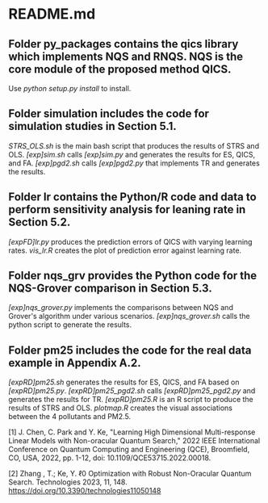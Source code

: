 # README.md

## Folder py_packages contains the **qics** library which implements NQS and RNQS. NQS is the core module of the proposed method QICS.
Use *python setup.py install* to install.


## Folder simulation includes the code for simulation studies in Section 5.1.
*STRS_OLS.sh* is the main bash script that produces the results of STRS and OLS.
*[exp]sim.sh* calls *[exp]sim.py* and generates the results for ES, QICS, and FA.
*[exp]pgd2.sh* calls *[exp]pgd2.py* that implements TR and generates the results.


## Folder lr contains the Python/R code and data to perform sensitivity analysis for leaning rate in Section 5.2.
*[expFD]lr.py* produces the prediction errors of QICS with varying learning rates.
*vis_lr.R* creates the plot of prediction error against learning rate.


## Folder nqs_grv provides the Python code for the NQS-Grover comparison in Section 5.3.
*[exp]nqs_grover.py* implements the comparisons between NQS and Grover's algorithm under various scenarios. *[exp]nqs_grover.sh* calls the python script to generate the results.


## Folder pm25 includes the code for the real data example in Appendix A.2.
*[expRD]pm25.sh* generates the results for ES, QICS, and FA based on *[expRD]pm25.py*.
*[expRD]pm25_pgd2.sh* calls *[expRD]pm25_pgd2.py* and generates the results for TR.
*[expRD]pm25.R* is an R script to produce the results of STRS and OLS.
*plotmap.R* creates the visual associations between the 4 pollutants and PM2.5.

[1] J. Chen, C. Park and Y. Ke, "Learning High Dimensional Multi-response Linear Models with Non-oracular Quantum Search," 2022 IEEE International Conference on Quantum Computing and Engineering (QCE), Broomfield, CO, USA, 2022, pp. 1-12, doi: 10.1109/QCE53715.2022.00018.

[2] Zhang , T.; Ke, Y.  ℓ0  Optimization with Robust Non-Oracular Quantum Search. Technologies 2023, 11, 148. https://doi.org/10.3390/technologies11050148
